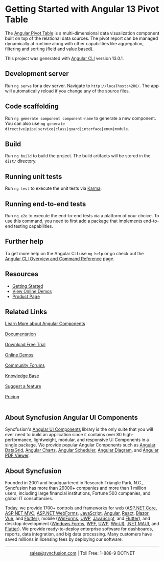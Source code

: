 # Getting Started with Angular 13 Pivot Table

The [Angular Pivot Table](https://www.syncfusion.com/angular-components/angular-pivot-table?utm_source=github&utm_medium=listing&utm_campaign=angular-pivot-table-github-samples) is a multi-dimensional data visualization component built on top of the relational data sources. The pivot report can be managed dynamically at runtime along with other capabilities like aggregation, filtering and sorting (field and value based).

This project was generated with [Angular CLI](https://github.com/angular/angular-cli) version 13.0.1.

## Development server

Run `ng serve` for a dev server. Navigate to `http://localhost:4200/`. The app will automatically reload if you change any of the source files.

## Code scaffolding

Run `ng generate component component-name` to generate a new component. You can also use `ng generate directive|pipe|service|class|guard|interface|enum|module`.

## Build

Run `ng build` to build the project. The build artifacts will be stored in the `dist/` directory.

## Running unit tests

Run `ng test` to execute the unit tests via [Karma](https://karma-runner.github.io).

## Running end-to-end tests

Run `ng e2e` to execute the end-to-end tests via a platform of your choice. To use this command, you need to first add a package that implements end-to-end testing capabilities.

## Further help

To get more help on the Angular CLI use `ng help` or go check out the [Angular CLI Overview and Command Reference](https://angular.io/cli) page.

## Resources

* [Getting Started](https://ej2.syncfusion.com/angular/documentation/pivotview/getting-started/?utm_source=github&utm_medium=listing&utm_campaign=angular-pivot-table-github-samples)
* [View Online Demos](https://ej2.syncfusion.com/angular/demos/#/material/pivot-table/default?utm_source=github&utm_medium=listing&utm_campaign=angular-pivot-table-github-samples)
* [Product Page](https://www.syncfusion.com/angular-components/angular-pivot-table?utm_source=github&utm_medium=listing&utm_campaign=angular-pivot-table-github-samples)

## Related Links

[Learn More about Angular Components](https://www.syncfusion.com/angular-ui-components/?utm_source=github&utm_medium=listing&utm_campaign=angular-pivot-table-github-samples)<br/><br/>
[Documentation](https://ej2.syncfusion.com/angular/documentation/introduction/?utm_source=github&utm_medium=listing&utm_campaign=angular-pivot-table-github-samples)<br/><br/>
[Download Free Trial](https://www.syncfusion.com/downloads?utm_source=github&utm_medium=listing&utm_campaign=angular-pivot-table-github-samples)<br/><br/>
[Online Demos](https://ej2.syncfusion.com/angular/demos/?utm_source=github&utm_medium=listing&utm_campaign=angular-pivot-table-github-samples)<br/><br/>
[Community Forums](https://www.syncfusion.com/forums/?utm_source=github&utm_medium=listing&utm_campaign=angular-pivot-table-github-samples)<br/><br/>
[Knowledge Base](https://www.syncfusion.com/kb/essential-js2?utm_source=github&utm_medium=listing&utm_campaign=angular-pivot-table-github-samples)<br/><br/>
[Suggest a feature](https://www.syncfusion.com/feedback/angular?utm_source=github&utm_medium=listing&utm_campaign=angular-pivot-table-github-samples)<br/><br/>
[Pricing](https://www.syncfusion.com/sales/products/angular?utm_source=github&utm_medium=listing&utm_campaign=angular-pivot-table-github-samples)<br/><br/>

## About Syncfusion Angular UI Components
Syncfusion's [Angular UI Components](https://www.syncfusion.com/angular-ui-components?utm_source=github&utm_medium=listing&utm_campaign=angular-pivot-table-github-samples) library is the only suite that you will ever need to build an application since it contains over 80 high-performance, lightweight, modular, and responsive UI Components in a single package. We provide popular Angular Components such as [Angular DataGrid](https://www.syncfusion.com/angular-ui-components/angular-grid), [Angular Charts](https://www.syncfusion.com/angular-ui-components/angular-charts), [Angular Scheduler](https://www.syncfusion.com/angular-ui-components/angular-scheduler?utm_source=github&utm_medium=listing&utm_campaign=angular-pivot-table-github-samples), [Angular Diagram](https://www.syncfusion.com/angular-ui-components/angular-diagram?utm_source=github&utm_medium=listing&utm_campaign=angular-pivot-table-github-samples), and [Angular PDF Viewer](https://www.syncfusion.com/angular-ui-components/angular-pdf-viewer?utm_source=github&utm_medium=listing&utm_campaign=angular-pivot-table-github-samples).

## About Syncfusion

Founded in 2001 and headquartered in Research Triangle Park, N.C., Syncfusion has more than 29000+ companies and more than 1 million users, including large financial institutions, Fortune 500 companies, and global IT consultancies.

Today, we provide 1700+ controls and frameworks for web ([ASP.NET Core](https://www.syncfusion.com/aspnet-core-ui-controls?utm_source=github&utm_medium=listing&utm_campaign=angular-pivot-table-github-samples), [ASP.NET MVC](https://www.syncfusion.com/aspnet-mvc-ui-controls?utm_source=github&utm_medium=listing&utm_campaign=angular-pivot-table-github-samples), [ASP.NET WebForms](https://www.syncfusion.com/jquery/aspnet-webforms-ui-controls?utm_source=github&utm_medium=listing&utm_campaign=angular-pivot-table-github-samples), [JavaScript](https://www.syncfusion.com/javascript-ui-controls?utm_source=github&utm_medium=listing&utm_campaign=angular-pivot-table-github-samples), [Angular](https://www.syncfusion.com/angular-ui-components?utm_source=github&utm_medium=listing&utm_campaign=angular-pivot-table-github-samples), [React](https://www.syncfusion.com/react-ui-components?utm_source=github&utm_medium=listing&utm_campaign=angular-pivot-table-github-samples), [Blazor](https://www.syncfusion.com/blazor-components?utm_source=github&utm_medium=listing&utm_campaign=angular-pivot-table-github-samples), [Vue](https://www.syncfusion.com/vue-ui-components?utm_source=github&utm_medium=listing&utm_campaign=angular-pivot-table-github-samples), and [Flutter](https://www.syncfusion.com/flutter-widgets?utm_source=github&utm_medium=listing&utm_campaign=angular-pivot-table-github-samples)), mobile ([WinForms](https://www.syncfusion.com/WinForms-ui-controls?utm_source=github&utm_medium=listing&utm_campaign=angular-pivot-table-github-samples), [UWP](https://www.syncfusion.com/uwp-ui-controls?utm_source=github&utm_medium=listing&utm_campaign=angular-pivot-table-github-samples), [JavaScript](https://www.syncfusion.com/javascript-ui-controls?utm_source=github&utm_medium=listing&utm_campaign=angular-pivot-table-github-samples), and [Flutter](https://www.syncfusion.com/flutter-widgets?utm_source=github&utm_medium=listing&utm_campaign=angular-pivot-table-github-samples)), and desktop development ([Windows Forms](https://www.syncfusion.com/winforms-ui-controls?utm_source=github&utm_medium=listing&utm_campaign=angular-pivot-table-github-samples), [WPF](https://www.syncfusion.com/wpf-ui-controls?utm_source=github&utm_medium=listing&utm_campaign=angular-pivot-table-github-samples), [UWP](https://www.syncfusion.com/uwp-ui-controls?utm_source=github&utm_medium=listing&utm_campaign=angular-pivot-table-github-samples), [WinUI)](https://www.syncfusion.com/winui-controls?utm_source=github&utm_medium=listing&utm_campaign=angular-pivot-table-github-samples), [.NET MAUI](https://www.syncfusion.com/maui-controls), and [Flutter](https://www.syncfusion.com/flutter-widgets?utm_source=github&utm_medium=listing&utm_campaign=angular-pivot-table-github-samples)). We provide ready-to-deploy enterprise software for dashboards, reports, data integration, and big data processing. Many customers have saved millions in licensing fees by deploying our software.

<hr style="height:0.3px;border:none;color:lightgrey;background-color:lightgrey;" />

<p align="center">
  <a href="mailto:sales@syncfusion.com?Subject=Syncfusion Angular Components - Github Sample" target="_top">sales@syncfusion.com</a> | Toll Free: 1-888-9 DOTNET <br>
</p>